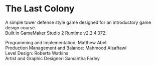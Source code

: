 # The Last Colony
A simple tower defense style game designed for an introductory game design course. <br/>
Built in GameMaker Studio 2 Runtime v2.2.4.372. <br/>

Programming and Implementation: Matthew Abel <br/>
Production Management and Balance: Mahmood Alsaftawi <br/>
Level Design: Roberta Watkins <br/>
Artist and Graphic Designer: Samantha Farley <br/>
